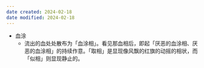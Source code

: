 ```yaml
---
date created: 2024-02-18
date modified: 2024-02-18
---
```

- 血涂
    - 流出的血处处散布为「血涂相」。看见那血相后，即起「厌恶的血涂相、厌恶的血涂相」的持续作意。「取相」是显现像风飘的红旗的动摇的相状，而「似相」则显现静止的。
